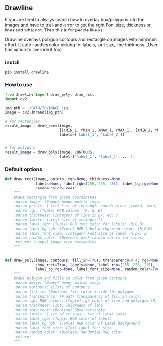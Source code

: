 ## Drawline

If you are tired to always search how to overlay box/polygons into the images and have to trial-and-error to get the right Font size, thickness or lines and what not.
Then this is for people like us. 

Drawline overlays polygon contours and rectangle on images with minimum effort.
It auto handles color picking for labels, font size, line thickness. (User has option to override it too) 

### install
```bash
pip install drawline
```

### How to use
```python
from drawline import draw_poly, draw_rect
import cv2

img_pth = '/PATH/TO/IMAGE.jpg'
image = cv2.imread(img_pth)

# for rectangles
result_image = draw_rect(image,
                         [[XMIN_1, YMIN_1, XMAX_1, YMAX_1], [XMIN_2, YMIN_2, XMAX_2, YMAX_2]],
                         labels=['Label_1', 'Label_2'])


# for polygons
result_image = draw_poly(image, CONTOURS,
                         label=['label_1', 'label_2', ...]) 
```

### Default options

```python
def draw_rect(image, points, rgb=None, thickness=None,
              labels=None, label_rgb=(255, 255, 255), label_bg_rgb=None, label_font_size=None,
              random_color=True):
    """
    Draws rectangle from given coordinates
    :param image: (Numpy) numpy matrix image
    :param points: (List) List of rectangle coordinates: [[xmin, ymin, xmax, ymax]]
    :param rgb: (Tuple) RGB values: (R, G, B)
    :param thickness: (Integer) of line in px: eg: 2
    :param labels: (List) list of strings: []
    :param label_rgb: (Tuple) RGB text color for labels: (R,G,B)
    :param label_bg_rgb: (Tuple) RGB label background color: (R,G,B)
    :param label_font_size: (Integer) Font size of label in px: 2
    :param random_color: (Boolean) pick random colors for lines.
    :return: (numpy) image with rectangles
    """
    
    
def draw_poly(image, contours, fill_in=True, transparency=0.4, rgb=None, thickness=None, 
              show_rect=True, labels=None, label_rgb=(255, 255, 255),
              label_bg_rgb=None, label_font_size=None, random_color=True):
    """
    Draws polygon and fills in color from given contours
    :param image: (Numpy) numpy matrix image
    :param contours: (List) of contours
    :param fill_in: (Boolean) fill color inside the polygon.
    :param transparency: (Float) transparency of fill_in color.
    :param rgb: RGB values: (Tuple) rgb color of line and polyfgon (R, G, B)
    :param thickness: (Int) Thickness of line
    :param show_rect: (Boolean) Show rectangle
    :param labels: (List of strings) List of label names
    :param label_rgb: (Tuple) RGB color of labels
    :param label_bg_rgb: (Tuple) RGB color of Label background
    :param label_font_size: (Int) Label font size
    :param random_color: (Boolean) Randomize RGB color
    :return:
    """
```

